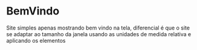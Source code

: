 # BemVindo
Site simples apenas mostrando bem vindo na tela, diferencial é que o site se adaptar ao tamanho da janela usando as unidades de medida relativa e aplicando os elementos
